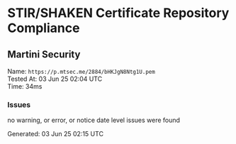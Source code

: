 # STIR/SHAKEN Certificate Repository Compliance

## Martini Security

Name: `https://p.mtsec.me/2884/bHKJgN8Ntg1U.pem`\
Tested At: 03 Jun 25 02:04 UTC\
Time: 34ms

### Issues

no warning, or error, or notice date level issues were found

Generated: 03 Jun 25 02:15 UTC